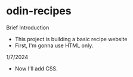 # odin-recipes
Brief Introduction
- This project is building a basic recipe website
- First, I'm gonna use HTML only.

1/7/2024
- Now I'll add CSS.
